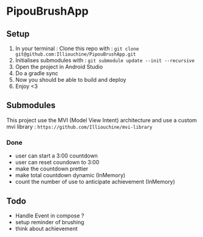 # PipouBrushApp

## Setup
1. In your terminal : Clone this repo with : `git clone git@github.com:Illiouchine/PipouBrushApp.git`
2. Initialises submodules with : `git submodule update --init --recursive`
3. Open the project in Android Studio
4. Do a gradle sync
5. Now you should be able to build and deploy
6. Enjoy <3

## Submodules
This project use the MVI (Model View Intent) architecture and use a custom mvi library : `https://github.com/Illiouchine/mvi-library`



### Done
- user can start a 3:00 countdown
- user can reset coundown to 3:00
- make the countdown prettier
- make total countdown dynamic (InMemory)
- count the number of use to anticipate achievement (InMemory)

## Todo
- Handle Event in compose ?
- setup reminder of brushing
- think about achievement
